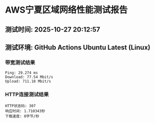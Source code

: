 # AWS宁夏区域网络性能测试报告
## 测试时间: 2025-10-27 20:12:57
## 测试环境: GitHub Actions Ubuntu Latest (Linux)

### 带宽测试结果
```
Ping: 29.274 ms
Download: 77.54 Mbit/s
Upload: 711.18 Mbit/s
```

### HTTP连接测试结果
```
HTTP状态码: 307
响应时间: 1.710343秒
下载速度: 0字节/秒
```

